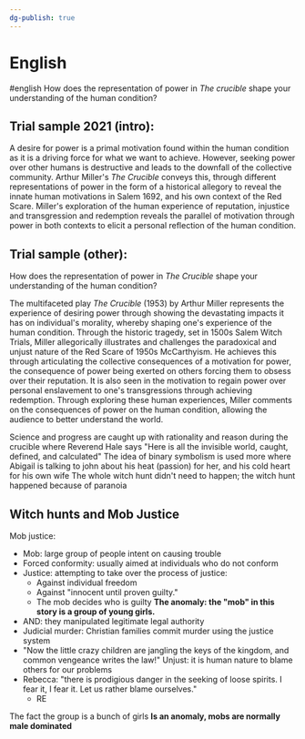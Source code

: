 ```yaml
---
dg-publish: true
---
```


# English
#english
How does the representation of power in _The crucible_ shape your understanding of the human condition?

## Trial sample 2021 (intro):

A desire for power is a primal motivation found within the human condition as it is a driving force for what we want to achieve. However, seeking power over other humans is destructive and leads to the downfall of the collective community. Arthur Miller's _The Crucible_ conveys this, through different representations of power in the form of a historical allegory to reveal the innate human motivations in Salem 1692, and his own context of the Red Scare. Miller's exploration of the human experience of reputation, injustice and transgression and redemption reveals the parallel of motivation through power in both contexts to elicit a personal reflection of the human condition.

## Trial sample (other):
How does the representation of power in _The Crucible_ shape your understanding of the human condition?

The multifaceted play _The Crucible_ (1953) by Arthur Miller represents the experience of desiring power through showing the devastating impacts it has on individual's morality, whereby shaping one's experience of the human condition. Through the historic tragedy, set in 1500s Salem Witch Trials, Miller allegorically illustrates and challenges the paradoxical and unjust nature of the Red Scare of 1950s McCarthyism. He achieves this through articulating the collective consequences of a motivation for power, the consequence of power being exerted on others forcing them to obsess over their reputation. It is also seen in the motivation to regain power over personal enslavement to one's transgressions through achieving redemption. Through exploring these human experiences, Miller comments on the consequences of power on the human condition, allowing the audience to better understand the world.

Science and progress are caught up with rationality and reason during the crucible where Reverend Hale says "Here is all the invisible world, caught, defined, and calculated"
The idea of binary symbolism is used more where Abigail is talking to john about his heat (passion) for her, and his cold heart for his own wife
The whole witch hunt didn't need to happen; the witch hunt happened because of paranoia

## Witch hunts and Mob Justice
Mob justice:
- Mob: large group of people intent on causing trouble
- Forced conformity: usually aimed at individuals who do not conform
- Justice: attempting to take over the process of justice:
	- Against individual freedom
	- Against "innocent until proven guilty."
	- The mob decides who is guilty
**The anomaly: the "mob" in this story is a group of young girls.**
- AND: they manipulated legitimate legal authority
- Judicial murder: Christian families commit murder using the justice system
- "Now the little crazy children are jangling the keys of the kingdom, and common vengeance writes the law!"
Unjust: it is human nature to blame others for our problems
- Rebecca: "there is prodigious danger in the seeking of loose spirits. I fear it, I fear it. Let us rather blame ourselves."
	- RE

The fact the group is a bunch of girls **Is an anomaly, mobs are normally male dominated** 